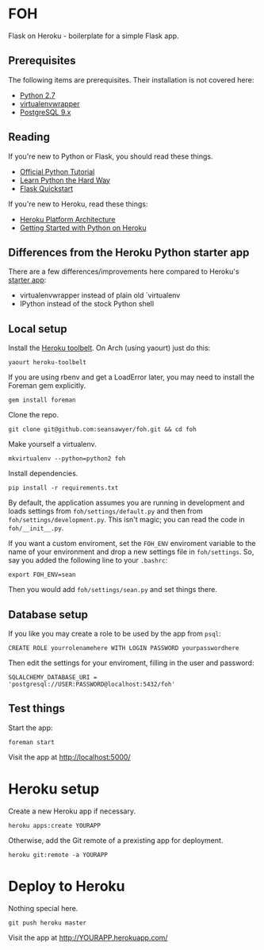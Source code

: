 # FOH #

Flask on Heroku - boilerplate for a simple Flask app.

## Prerequisites ##

The following items are prerequisites. Their installation is not
covered here:

* [Python 2.7](http://python.org/)
* [virtualenvwrapper](http://virtualenvwrapper.readthedocs.org/en/latest/install.html)
* [PostgreSQL 9.x](http://www.postgresql.org/)

## Reading ##

If you're new to Python or Flask, you should read these things.

* [Official Python Tutorial](http://docs.python.org/2/tutorial/)
* [Learn Python the Hard Way](http://learnpythonthehardway.org/book/)
* [Flask Quickstart](http://flask.pocoo.org/docs/quickstart/)

If you're new to Heroku, read these things:

* [Heroku Platform Architecture](https://devcenter.heroku.com/categories/platform-architecture)
* [Getting Started with Python on Heroku](https://devcenter.heroku.com/articles/python)

## Differences from the Heroku Python starter app ##

There are a few differences/improvements here compared to Heroku's
[starter app](https://devcenter.heroku.com/articles/python):

* virtualenvwrapper instead of plain old `virtualenv
* IPython instead of the stock Python shell

## Local setup ##

Install the [Heroku toolbelt](https://toolbelt.heroku.com/).
On Arch (using yaourt) just do this:

    yaourt heroku-toolbelt

If you are using rbenv and get a LoadError later, you may need to
install the Foreman gem explicitly.

    gem install foreman

Clone the repo.

    git clone git@github.com:seansawyer/foh.git && cd foh

Make yourself a virtualenv.

    mkvirtualenv --python=python2 foh

Install dependencies.

    pip install -r requirements.txt

By default, the application assumes you are running in development and
loads settings from `foh/settings/default.py` and then from
`foh/settings/development.py`. This isn't magic; you can read the
code in `foh/__init__.py`.

If you want a custom enviroment, set the `FOH_ENV` enviroment
variable to the name of your environment and drop a new settings file
in `foh/settings`. So, say you added the following line to your
`.bashrc`:

    export FOH_ENV=sean

Then you would add `foh/settings/sean.py` and set things there.

## Database setup ##

If you like you may create a role to be used by the app from `psql`:

```
CREATE ROLE yourrolenamehere WITH LOGIN PASSWORD yourpasswordhere
```

Then edit the settings for your enviroment, filling in the user and
password:

```
SQLALCHEMY_DATABASE_URI = 'postgresql://USER:PASSWORD@localhost:5432/foh'
```

## Test things ##

Start the app:

    foreman start

Visit the app at [http://localhost:5000/](http://localhost:5000/)

# Heroku setup #

Create a new Heroku app if necessary.

    heroku apps:create YOURAPP

Otherwise, add the Git remote of a prexisting app for deployment.

    heroku git:remote -a YOURAPP

# Deploy to Heroku #

Nothing special here.

    git push heroku master

Visit the app at http://YOURAPP.herokuapp.com/
